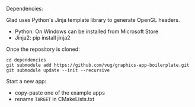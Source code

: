 Dependencies:

Glad uses Python's Jinja template library to generate OpenGL headers. 

* Python: On Windows can be installed from Microsoft Store
* Jinja2: pip install jinja2

Once the repository is cloned:

```
cd dependencies
git submodule add https://github.com/vug/graphics-app-boilerplate.git
git submodule update --init --recursive
```

Start a new app:

* copy-paste one of the example apps
* rename `TARGET` in CMakeLists.txt

